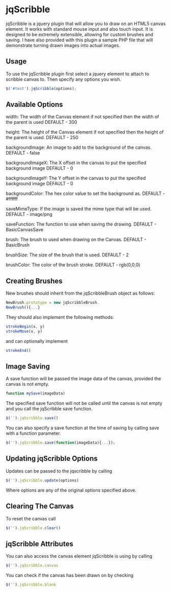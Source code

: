 jqScribble
==========

jqScribble is a jquery plugin that will allow you to draw on an HTML5 canvas element. It works with standard mouse input and also touch input. It is designed to be extremely extensible, allowing for custom brushes and saving. I have also provided with this plugin a sample PHP file that will demonstrate turning drawn images into actual images.

Usage
-----
To use the jqScribble plugin first select a jquery element to attach to scribble canvas to. Then specify any options you wish.
```js
$('#test').jqScribble(options);
```
Available Options
-----------------
width: The width of the Canvas element if not specified then the width of the parent is used
DEFAULT - 300

height: The height of the Canvas element if not specified then the height of the parent is used.
DEFAULT - 250

backgroundImage: An image to add to the background of the canvas. 
DEFAULT - false

backgroundImageX: The X offset in the canvas to put the specified background image
DEFAULT - 0

backgroundImageY: The Y offset in the canvas to put the specified background image
DEFAULT - 0

backgroundColor: The hex color value to set the background as.
DEFAULT - #ffffff

saveMimeType: If the image is saved the mime type that will be used.
DEFAULT - image/png

saveFunction: The function to use when saving the drawing.
DEFAULT - BasicCanvasSave

brush: The brush to used when drawing on the Canvas.
DEFAULT - BasicBrush

brushSize: The size of the brush that is used.
DEFAULT - 2

brushColor: The color of the brush stroke.
DEFAULT - rgb(0,0,0)

Creating Brushes
----------------
New brushes should inherit from the jqScribbleBrush object as follows:
```js
NewBrush.prototype = new jqScribbleBrush.
NewBrush(){...}
```
They should also implement the following methods:
```js
strokeBegin(x, y)
strokeMove(x, y)
```
and can optionally implement
```js
strokeEnd()
```
Image Saving
------------
A save function will be passed the image data of the canvas, provided the canvas is not empty.
```js
function mySave(imageData)
```
The specified save function will not be called until the canvas is not empty and you call the jqScribble save function. 
```js
$('').jqScribble.save() 
```
You can also specify a save function at the time of saving by calling save with a function parameter.
```js
$('').jqScribble.save(function(imageData){...});
```
Updating jqScribble Options
---------------------------
Updates can be passed to the jqscribble by calling
```js
$('').jqScribble.update(options)
```
Where options are any of the original options specified above.

Clearing The Canvas
-------------------
To reset the canvas call 
```js
$('').jqScribble.clear()
```
jqScribble Attributes
---------------------
You can also access the canvas element jqScribble is using by calling
```js
$('').jqScribble.canvas
```
You can check if the canvas has been drawn on by checking 
```js
$('').jqScribble.blank
```